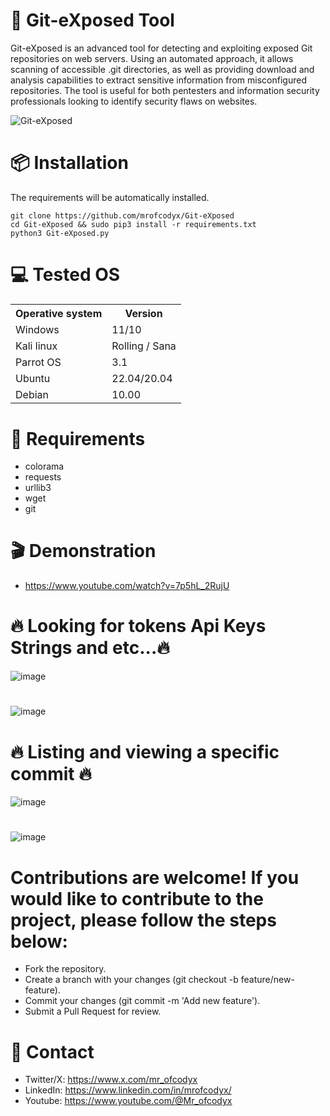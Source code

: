 # 🔎 Git-eXposed Tool
Git-eXposed is an advanced tool for detecting and exploiting exposed Git repositories on web servers. Using an automated approach, it allows scanning of accessible .git directories, as well as providing download and analysis capabilities to extract sensitive information from misconfigured repositories. The tool is useful for both pentesters and information security professionals looking to identify security flaws on websites.

![Git-eXposed](https://github.com/user-attachments/assets/18b3f853-397b-4b29-b3ab-c2b2a7d4219d)


# 📦 Installation
The requirements will be automatically installed.

    git clone https://github.com/mrofcodyx/Git-eXposed
    cd Git-eXposed && sudo pip3 install -r requirements.txt
    python3 Git-eXposed.py


# 💻 Tested OS

<table>
    <tr>
        <th>Operative system</th>
        <th> Version </th>
    </tr>
    <tr>
        <td>Windows</td>
        <td>11/10</td>
    </tr>
    <tr>
        <td>Kali linux</td>
        <td> Rolling / Sana</td>
    </tr>
    <tr>
        <td>Parrot OS</td>
        <td>3.1 </td>
    </tr>
    <tr>
        <td>Ubuntu</td>
        <td>22.04/20.04 </td>
    </tr>
    <tr>
        <td>Debian</td>
        <td>10.00 </td>
    </tr>
   <tr>
</table>


# 📖 Requirements

- colorama 
- requests 
- urllib3
- wget
- git

# 🎬 Demonstration

- https://www.youtube.com/watch?v=7p5hL_2RujU
# 🔥 Looking for tokens Api Keys Strings and etc...🔥
![image](https://github.com/user-attachments/assets/1a887842-13a1-44ae-ba96-aebb23da367e)
#
![image](https://github.com/user-attachments/assets/61097694-636c-48ea-9937-87d81ca73eaa)
#
# 🔥 Listing and viewing a specific commit 🔥
![image](https://github.com/user-attachments/assets/14885d65-6d2f-43b6-a81b-183ea387667c)
#
![image](https://github.com/user-attachments/assets/f3b587da-8508-43d2-98fe-067bb08ee725)
#

# Contributions are welcome! If you would like to contribute to the project, please follow the steps below:

- Fork the repository.
- Create a branch with your changes (git checkout -b feature/new-feature).
- Commit your changes (git commit -m 'Add new feature').
- Submit a Pull Request for review.

# 📘 Contact

- Twitter/X: https://www.x.com/mr_ofcodyx
- LinkedIn: https://www.linkedin.com/in/mrofcodyx/
- Youtube: https://www.youtube.com/@Mr_ofcodyx
